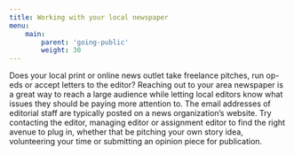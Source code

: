 ```yaml
---
title: Working with your local newspaper
menu:
    main:
        parent: 'going-public'
        weight: 30
---
```

Does your local print or online news outlet take freelance pitches, run op-eds or accept letters to the editor? Reaching out to your area newspaper is a great way to reach a large audience while letting local editors know what issues they should be paying more attention to. The email addresses of editorial staff are typically posted on a news organization’s website. Try contacting the editor, managing editor or assignment editor to find the right avenue to plug in, whether that be pitching your own story idea, volunteering your time or submitting an opinion piece for publication.
